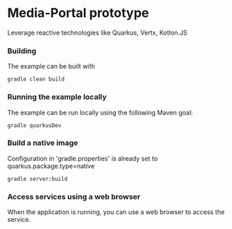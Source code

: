 # Media-Portal prototype

Leverage reactive technologies like Quarkus, Vertx, Kotlon.JS


### Building

The example can be built with

    gradle clean build

### Running the example locally

The example can be run locally using the following Maven goal:

    gradle quarkusDev

### Build a native image

Configuration in 'gradle.properties' is already set to quarkus.package.type=native

    gradle server:build

### Access services using a web browser

When the application is running, you can use a web browser to access the service. 
